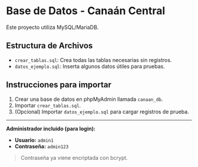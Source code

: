 #  Base de Datos - Canaán Central

Este proyecto utiliza MySQL/MariaDB.

##  Estructura de Archivos

- `crear_tablas.sql`: Crea todas las tablas necesarias sin registros.
- `datos_ejemplo.sql`: Inserta algunos datos útiles para pruebas.

##  Instrucciones para importar

1. Crear una base de datos en phpMyAdmin llamada `canaan_db`.
2. Importar `crear_tablas.sql`.
3. (Opcional) Importar `datos_ejemplo.sql` para cargar registros de prueba.

---

**Administrador incluido (para login):**

- **Usuario:** `admin1`
- **Contraseña:** `admin123`

> Contraseña ya viene encriptada con bcrypt.
